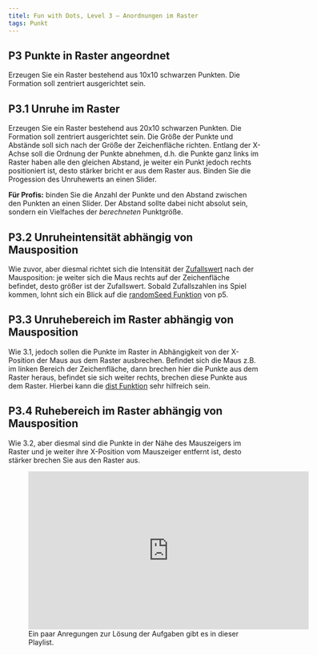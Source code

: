 ```yaml
---
titel: Fun with Dots, Level 3 – Anordnungen im Raster
tags: Punkt
---
```


## P3 Punkte in Raster angeordnet
Erzeugen Sie ein Raster bestehend aus 10x10 schwarzen Punkten. Die Formation soll zentriert ausgerichtet sein.

## P3.1 Unruhe im Raster
Erzeugen Sie ein Raster bestehend aus 20x10 schwarzen Punkten. Die Formation soll zentriert ausgerichtet sein. Die Größe der Punkte und Abstände soll sich nach der Größe der Zeichenfläche richten. Entlang der X-Achse soll die Ordnung der Punkte abnehmen, d.h. die Punkte ganz links im Raster haben alle den gleichen Abstand, je weiter ein Punkt jedoch rechts positioniert ist, desto stärker bricht er aus dem Raster aus. Binden Sie die Progession des Unruhewerts an einen Slider.

**Für Profis:** binden Sie die Anzahl der Punkte und den Abstand zwischen den Punkten an einen Slider. Der Abstand sollte dabei nicht absolut sein, sondern ein Vielfaches der *berechneten* Punktgröße. 

## P3.2 Unruheintensität abhängig von Mausposition
Wie zuvor, aber diesmal richtet sich die Intensität der [Zufallswert](https://p5js.org/reference/#/p5/random) nach der Mausposition: je weiter sich die Maus rechts auf der Zeichenfläche befindet, desto größer ist der Zufallswert. Sobald Zufallszahlen ins Spiel kommen, lohnt sich ein Blick auf die [randomSeed Funktion](https://p5js.org/reference/#/p5/randomSeed) von p5.

## P3.3 Unruhebereich im Raster abhängig von Mausposition
Wie 3.1, jedoch sollen die Punkte im Raster in Abhängigkeit von der X-Position der Maus aus dem Raster ausbrechen. Befindet sich die Maus z.B. im linken Bereich der Zeichenfläche, dann brechen hier die Punkte aus dem Raster heraus, befindet sie sich weiter rechts, brechen diese Punkte aus dem Raster. Hierbei kann die [dist Funktion](https://p5js.org/reference/#/p5/dist) sehr hilfreich sein.

## P3.4 Ruhebereich im Raster abhängig von Mausposition
Wie 3.2, aber diesmal sind die Punkte in der Nähe des Mauszeigers im Raster und je weiter ihre X-Position vom Mauszeiger entfernt ist, desto stärker brechen Sie aus den Raster aus.

<figure class="video-container">
<iframe width="560" height="315" src="https://www.youtube.com/embed/6mqqIH0A2j4" title="YouTube video player" frameborder="0" allow="accelerometer; autoplay; clipboard-write; encrypted-media; gyroscope; picture-in-picture" allowfullscreen></iframe>
<figcaption>
Ein paar Anregungen zur Lösung der Aufgaben gibt es in dieser Playlist.
</figcaption>
</figure>